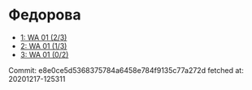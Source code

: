 # Федорова
- [1: WA 01 (2/3)](1.md)
- [2: WA 01 (1/3)](2.md)
- [3: WA 01 (0/2)](3.md)

Commit: e8e0ce5d5368375784a6458e784f9135c77a272d
 fetched at: 20201217-125311
